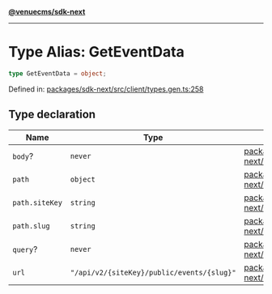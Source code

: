 [**@venuecms/sdk-next**](../Index.md)

***

# Type Alias: GetEventData

```ts
type GetEventData = object;
```

Defined in: [packages/sdk-next/src/client/types.gen.ts:258](https://github.com/venuecms/sdk/blob/93f6bf3ae5c71ab7e4dd72baca4ddff927ddbc9f/packages/sdk-next/src/client/types.gen.ts#L258)

## Type declaration

| Name | Type | Defined in |
| ------ | ------ | ------ |
| <a id="body"></a> `body`? | `never` | [packages/sdk-next/src/client/types.gen.ts:259](https://github.com/venuecms/sdk/blob/93f6bf3ae5c71ab7e4dd72baca4ddff927ddbc9f/packages/sdk-next/src/client/types.gen.ts#L259) |
| <a id="path"></a> `path` | `object` | [packages/sdk-next/src/client/types.gen.ts:260](https://github.com/venuecms/sdk/blob/93f6bf3ae5c71ab7e4dd72baca4ddff927ddbc9f/packages/sdk-next/src/client/types.gen.ts#L260) |
| `path.siteKey` | `string` | [packages/sdk-next/src/client/types.gen.ts:261](https://github.com/venuecms/sdk/blob/93f6bf3ae5c71ab7e4dd72baca4ddff927ddbc9f/packages/sdk-next/src/client/types.gen.ts#L261) |
| `path.slug` | `string` | [packages/sdk-next/src/client/types.gen.ts:262](https://github.com/venuecms/sdk/blob/93f6bf3ae5c71ab7e4dd72baca4ddff927ddbc9f/packages/sdk-next/src/client/types.gen.ts#L262) |
| <a id="query"></a> `query`? | `never` | [packages/sdk-next/src/client/types.gen.ts:264](https://github.com/venuecms/sdk/blob/93f6bf3ae5c71ab7e4dd72baca4ddff927ddbc9f/packages/sdk-next/src/client/types.gen.ts#L264) |
| <a id="url"></a> `url` | `"/api/v2/{siteKey}/public/events/{slug}"` | [packages/sdk-next/src/client/types.gen.ts:265](https://github.com/venuecms/sdk/blob/93f6bf3ae5c71ab7e4dd72baca4ddff927ddbc9f/packages/sdk-next/src/client/types.gen.ts#L265) |
